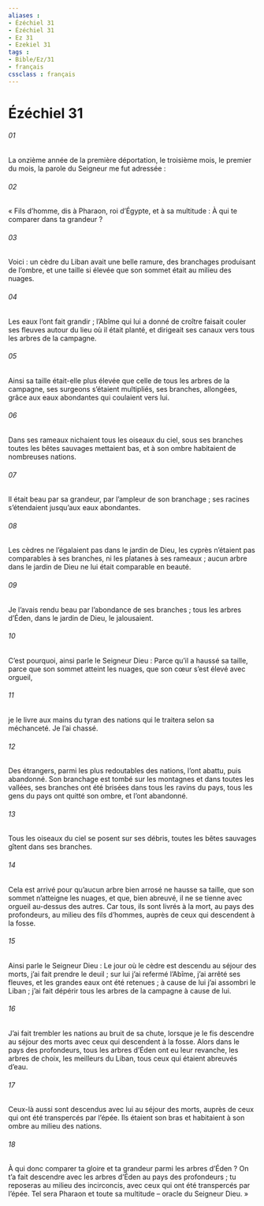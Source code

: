 ```yaml
---
aliases : 
- Ézéchiel 31
- Ézéchiel 31
- Ez 31
- Ezekiel 31
tags : 
- Bible/Ez/31
- français
cssclass : français
---
```


# Ézéchiel 31

###### 01
La onzième année de la première déportation, le troisième mois, le premier du mois, la parole du Seigneur me fut adressée :
###### 02
« Fils d’homme, dis à Pharaon, roi d’Égypte,
et à sa multitude :
À qui te comparer dans ta grandeur ?
###### 03
Voici : un cèdre du Liban avait une belle ramure,
des branchages produisant de l’ombre,
et une taille si élevée
que son sommet était au milieu des nuages.
###### 04
Les eaux l’ont fait grandir ;
l’Abîme qui lui a donné de croître
faisait couler ses fleuves
autour du lieu où il était planté,
et dirigeait ses canaux
vers tous les arbres de la campagne.
###### 05
Ainsi sa taille était-elle plus élevée
que celle de tous les arbres de la campagne,
ses surgeons s’étaient multipliés,
ses branches, allongées,
grâce aux eaux abondantes qui coulaient vers lui.
###### 06
Dans ses rameaux nichaient tous les oiseaux du ciel,
sous ses branches toutes les bêtes sauvages mettaient bas,
et à son ombre habitaient de nombreuses nations.
###### 07
Il était beau par sa grandeur,
par l’ampleur de son branchage ;
ses racines s’étendaient jusqu’aux eaux abondantes.
###### 08
Les cèdres ne l’égalaient pas
dans le jardin de Dieu,
les cyprès n’étaient pas comparables à ses branches,
ni les platanes à ses rameaux ;
aucun arbre dans le jardin de Dieu
ne lui était comparable en beauté.
###### 09
Je l’avais rendu beau
par l’abondance de ses branches ;
tous les arbres d’Éden, dans le jardin de Dieu,
le jalousaient.
###### 10
C’est pourquoi, ainsi parle le Seigneur Dieu : Parce qu’il a haussé sa taille, parce que son sommet atteint les nuages, que son cœur s’est élevé avec orgueil,
###### 11
je le livre aux mains du tyran des nations qui le traitera selon sa méchanceté. Je l’ai chassé.
###### 12
Des étrangers, parmi les plus redoutables des nations, l’ont abattu, puis abandonné. Son branchage est tombé sur les montagnes et dans toutes les vallées, ses branches ont été brisées dans tous les ravins du pays, tous les gens du pays ont quitté son ombre, et l’ont abandonné.
###### 13
Tous les oiseaux du ciel se posent sur ses débris,
toutes les bêtes sauvages gîtent dans ses branches.
###### 14
Cela est arrivé pour qu’aucun arbre bien arrosé ne hausse sa taille, que son sommet n’atteigne les nuages, et que, bien abreuvé, il ne se tienne avec orgueil au-dessus des autres. Car tous, ils sont livrés à la mort, au pays des profondeurs, au milieu des fils d’hommes, auprès de ceux qui descendent à la fosse.
###### 15
Ainsi parle le Seigneur Dieu : Le jour où le cèdre est descendu au séjour des morts, j’ai fait prendre le deuil ; sur lui j’ai refermé l’Abîme, j’ai arrêté ses fleuves, et les grandes eaux ont été retenues ; à cause de lui j’ai assombri le Liban ; j’ai fait dépérir tous les arbres de la campagne à cause de lui.
###### 16
J’ai fait trembler les nations au bruit de sa chute, lorsque je le fis descendre au séjour des morts avec ceux qui descendent à la fosse. Alors dans le pays des profondeurs, tous les arbres d’Éden ont eu leur revanche, les arbres de choix, les meilleurs du Liban, tous ceux qui étaient abreuvés d’eau.
###### 17
Ceux-là aussi sont descendus avec lui au séjour des morts, auprès de ceux qui ont été transpercés par l’épée. Ils étaient son bras et habitaient à son ombre au milieu des nations.
###### 18
À qui donc comparer ta gloire et ta grandeur parmi les arbres d’Éden ? On t’a fait descendre avec les arbres d’Éden au pays des profondeurs ; tu reposeras au milieu des incirconcis, avec ceux qui ont été transpercés par l’épée. Tel sera Pharaon et toute sa multitude – oracle du Seigneur Dieu. »
